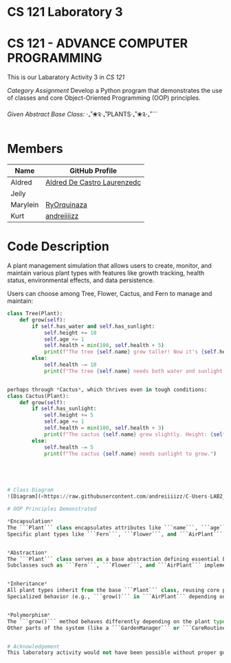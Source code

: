 # CS 121 Laboratory 3
# CS 121 - ADVANCE COMPUTER PROGRAMMING
This is our Labaratory Activity 3 in *CS 121*

*Category Assignment*
Develop a Python program that demonstrates the use of classes and core Object-Oriented Programming (OOP) principles.

*Given Abstract Base Class:* 
‧₊˚❀༉‧₊˚PLANTS‧₊˚❀༉‧₊˚```



# Members
| Name | GitHub Profile |
|------|----------------|
|Aldred|[Aldred De Castro Laurenzedc](https://github.com/Laurenzedc)|
|Jeily|[]()|
|Marylein|[RyOrquinaza](https://github.com/Orquinaza)|
|Kurt|[andreiiiizz](https://github.com/andreiiiizz)|

# Code Description
A plant management simulation that allows users to create, monitor, and maintain various plant types with features like growth tracking, health status, environmental effects, and data persistence.

Users can choose among Tree, Flower, Cactus, and Fern to manage and maintain:
```python
class Tree(Plant):
    def grow(self):
        if self.has_water and self.has_sunlight:
            self.height += 10
            self.age += 1
            self.health = min(100, self.health + 5)
            print(f"The tree {self.name} grew taller! Now it's {self.height} cm tall.")
        else:
            self.health -= 10
            print(f"The tree {self.name} needs both water and sunlight to grow.")


perhaps through *Cactus*, which thrives even in tough conditions:
class Cactus(Plant):
    def grow(self):
        if self.has_sunlight:
            self.height += 5
            self.age += 1
            self.health = min(100, self.health + 3)
            print(f"The cactus {self.name} grew slightly. Height: {self.height} cm.")
        else:
            self.health -= 5
            print(f"The cactus {self.name} needs sunlight to grow.")





# Class Diagram
![Diagram](<https://raw.githubusercontent.com/andreiiiizz/C-Users-LAB2_PC5-PROJECTS-CS121LABACT3CS1203Group8/master/Diagram.png>)

# OOP Principles Demonstrated

*Encapsulation*  
The ```Plant``` class encapsulates attributes like ```name```, ```age```, ```height```, and ```health```, along with methods such as ```water()``` and ```get_status()``` to interact safely with the plant’s data.  
Specific plant types like ```Fern```, ```Flower```, and ```AirPlant``` maintain internal state changes (e.g., ```growth``` or ```health```) through these methods, preventing direct access to sensitive attributes.


*Abstraction*  
The ```Plant``` class serves as a base abstraction defining essential behaviors like ```grow()``` or ```wilt()``` that are shared among all plant types.  
Subclasses such as ```Fern```, ```Flower```, and ```AirPlant``` implement ```grow()``` differently, hiding complex internal logic while exposing a simple interface to users.


*Inheritance*  
All plant types inherit from the base ```Plant``` class, reusing core properties and behavior like ```name```, ```health```, and ```status tracking```.  
Specialized behavior (e.g., ```grow()``` in ```AirPlant``` depending on air and water) extends and customizes the inherited methods.


*Polymorphism*  
The ```grow()``` method behaves differently depending on the plant type. A ```Fern``` grows gradually, a ```Flower``` might bloom, and an ```AirPlant``` flourishes in unique conditions—all via the same method call.  
Other parts of the system (like a ```GardenManager``` or ```CareRoutine```) can treat all plant objects the same while letting each respond according to its type.


# Acknowledgement  
This laboratory activity would not have been possible without proper guidance. We sincerely thank *Ms. Fatima Agdon* for her support and assistance throughout the process—we truly hope to learn more from her in the future. We also extend our appreciation to each of our groupmates for the teamwork and effort in helping one another complete this project.
